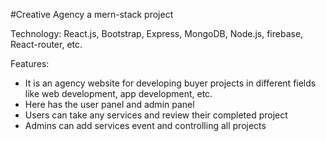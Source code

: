 #Creative Agency a mern-stack project

Technology: React.js, Bootstrap, Express, MongoDB, Node.js, firebase, React-router, etc.

Features:

*	It is an agency website for developing buyer projects in different fields like web development, app development, etc.
*	Here has the user panel and admin panel
*	Users can take any services and review their completed project
*	Admins can add services event and controlling all projects
